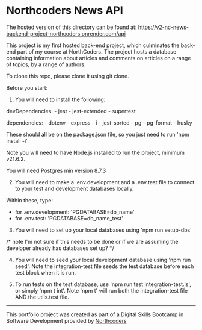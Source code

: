 # Northcoders News API

The hosted version of this directory can be found at: https://v2-nc-news-backend-project-northcoders.onrender.com/api

This project is my first hosted back-end project, which culminates the back-end part of my course at NorthCoders. The project hosts a database containing information about articles and comments on articles on a range of topics, by a range of authors.

To clone this repo, please clone it using git clone.

Before you start:
1. You will need to install the following:

devDependencies: 
    - jest
    - jest-extended
    - supertest

dependencies:
    - dotenv
    - express
    - i
    - jest-sorted
    - pg
    - pg-format
    - husky

These should all be on the package.json file, so you just need to run 'npm install -i'

Note you will need to have Node.js installed to run the project, minimum v21.6.2.

You will need Postgres min version 8.7.3

2. You will need to make a .env.development and a .env.test file to connect to your test and development databases locally.

Within these, type:
- for .env.development: 'PGDATABASE=db_name'
- for .env.test: 'PGDATABASE=db_name_test'

3. You will need to set up your local databases using 'npm run setup-dbs' 

/* note I'm not sure if this needs to be done or if we are assuming the developer already has databases set up? */

4. You will need to seed your local development database using 'npm run seed'. Note the integration-test file seeds the test database before each test block when it is run.

5. To run tests on the test database, use 'npm run test integration-test.js', or simply 'npm t int'. Note 'npm t' will run both the integration-test file AND the utils.test file.

--- 

This portfolio project was created as part of a Digital Skills Bootcamp in Software Development provided by [Northcoders](https://northcoders.com/)
